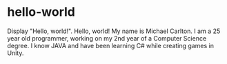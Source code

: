 # hello-world
Display "Hello, world!".
Hello, world! 
My name is Michael Carlton. I am a 25 year old programmer, working on my 2nd year of a Computer Science degree.
I know JAVA and have been learning C# while creating games in Unity.
